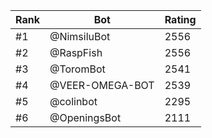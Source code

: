 Rank|Bot|Rating
---|---|---
#1|@NimsiluBot|2556
#2|@RaspFish|2556
#3|@ToromBot|2541
#4|@VEER-OMEGA-BOT|2539
#5|@colinbot|2295
#6|@OpeningsBot|2111

